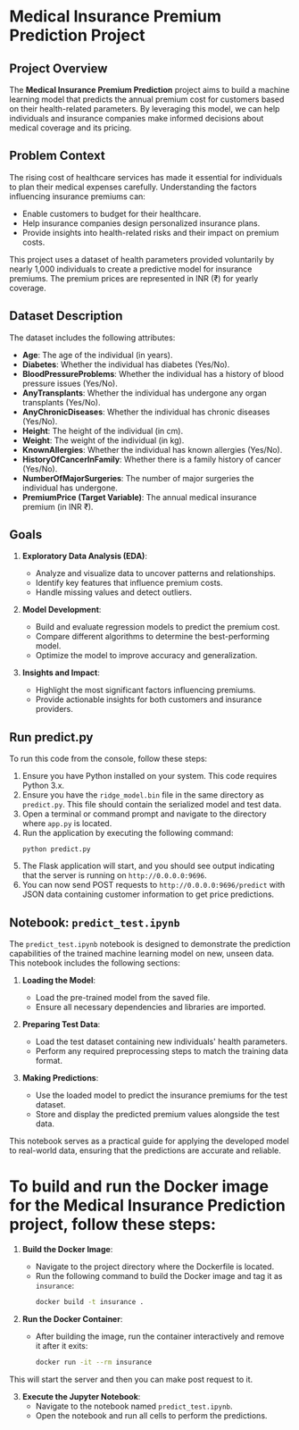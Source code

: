 # Medical Insurance Premium Prediction Project

## Project Overview
The **Medical Insurance Premium Prediction** project aims to build a machine learning model that predicts the annual premium cost for customers based on their health-related parameters. By leveraging this model, we can help individuals and insurance companies make informed decisions about medical coverage and its pricing.

## Problem Context
The rising cost of healthcare services has made it essential for individuals to plan their medical expenses carefully. Understanding the factors influencing insurance premiums can:
- Enable customers to budget for their healthcare.
- Help insurance companies design personalized insurance plans.
- Provide insights into health-related risks and their impact on premium costs.

This project uses a dataset of health parameters provided voluntarily by nearly 1,000 individuals to create a predictive model for insurance premiums. The premium prices are represented in INR (₹) for yearly coverage.

## Dataset Description
The dataset includes the following attributes:  
- **Age**: The age of the individual (in years).  
- **Diabetes**: Whether the individual has diabetes (Yes/No).  
- **BloodPressureProblems**: Whether the individual has a history of blood pressure issues (Yes/No).  
- **AnyTransplants**: Whether the individual has undergone any organ transplants (Yes/No).  
- **AnyChronicDiseases**: Whether the individual has chronic diseases (Yes/No).  
- **Height**: The height of the individual (in cm).  
- **Weight**: The weight of the individual (in kg).  
- **KnownAllergies**: Whether the individual has known allergies (Yes/No).  
- **HistoryOfCancerInFamily**: Whether there is a family history of cancer (Yes/No).  
- **NumberOfMajorSurgeries**: The number of major surgeries the individual has undergone.  
- **PremiumPrice (Target Variable)**: The annual medical insurance premium (in INR ₹).

## Goals
1. **Exploratory Data Analysis (EDA)**:  
   - Analyze and visualize data to uncover patterns and relationships.
   - Identify key features that influence premium costs.
   - Handle missing values and detect outliers.
   
2. **Model Development**:  
   - Build and evaluate regression models to predict the premium cost.
   - Compare different algorithms to determine the best-performing model.
   - Optimize the model to improve accuracy and generalization.

3. **Insights and Impact**:  
   - Highlight the most significant factors influencing premiums.
   - Provide actionable insights for both customers and insurance providers.


## Run predict.py

To run this code from the console, follow these steps:

1. Ensure you have Python installed on your system. This code requires Python 3.x.
2. Ensure you have the `ridge_model.bin` file in the same directory as `predict.py`. This file should contain the serialized model and test data.
3. Open a terminal or command prompt and navigate to the directory where `app.py` is located.
4. Run the application by executing the following command:
   ```
   python predict.py
   ```
6. The Flask application will start, and you should see output indicating that the server is running on `http://0.0.0.0:9696`.
7. You can now send POST requests to `http://0.0.0.0:9696/predict` with JSON data containing customer information to get price predictions.


## Notebook: `predict_test.ipynb`

The `predict_test.ipynb` notebook is designed to demonstrate the prediction capabilities of the trained machine learning model on new, unseen data. This notebook includes the following sections:

1. **Loading the Model**:
   - Load the pre-trained model from the saved file.
   - Ensure all necessary dependencies and libraries are imported.

2. **Preparing Test Data**:
   - Load the test dataset containing new individuals' health parameters.
   - Perform any required preprocessing steps to match the training data format.

3. **Making Predictions**:
   - Use the loaded model to predict the insurance premiums for the test dataset.
   - Store and display the predicted premium values alongside the test data.

This notebook serves as a practical guide for applying the developed model to real-world data, ensuring that the predictions are accurate and reliable.

# To build and run the Docker image for the Medical Insurance Prediction project, follow these steps:

1. **Build the Docker Image**:
   - Navigate to the project directory where the Dockerfile is located.
   - Run the following command to build the Docker image and tag it as `insurance`:
     ```sh
     docker build -t insurance .
     ```

2. **Run the Docker Container**:
   - After building the image, run the container interactively and remove it after it exits:
     ```sh
     docker run -it --rm insurance
     ```
This will start the server and then you can make post request to it. 

3. **Execute the Jupyter Notebook**:
   - Navigate to the notebook named `predict_test.ipynb`.
   - Open the notebook and run all cells to perform the predictions.